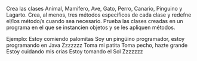 Crea las clases Animal, Mamifero, Ave, Gato, Perro, Canario, Pinguino y Lagarto. Crea, al menos, tres métodos específicos de cada clase y redefne el/los método/s cuando sea necesario. Prueba las clases creadas en un programa en el que se instancien objetos y se les apliquen métodos.

Ejemplo:
Estoy comiendo palomitas
Soy un pingüino programador, estoy programando en Java
Zzzzzzz
Toma mi patita
Toma pecho, hazte grande
Estoy cuidando mis crias
Estoy tomando el Sol
Zzzzzzz
